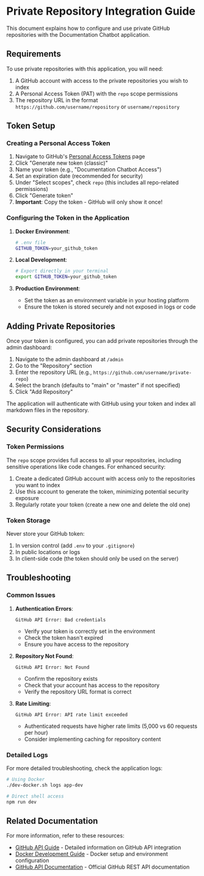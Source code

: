 # Private Repository Integration Guide

This document explains how to configure and use private GitHub repositories with the Documentation Chatbot application.

## Requirements

To use private repositories with this application, you will need:

1. A GitHub account with access to the private repositories you wish to index
2. A Personal Access Token (PAT) with the `repo` scope permissions
3. The repository URL in the format `https://github.com/username/repository` or `username/repository`

## Token Setup

### Creating a Personal Access Token

1. Navigate to GitHub's [Personal Access Tokens](https://github.com/settings/tokens) page
2. Click "Generate new token (classic)"
3. Name your token (e.g., "Documentation Chatbot Access")
4. Set an expiration date (recommended for security)
5. Under "Select scopes", check `repo` (this includes all repo-related permissions)
6. Click "Generate token"
7. **Important**: Copy the token - GitHub will only show it once!

### Configuring the Token in the Application

1. **Docker Environment**:
   ```bash
   # .env file
   GITHUB_TOKEN=your_github_token
   ```

2. **Local Development**:
   ```bash
   # Export directly in your terminal
   export GITHUB_TOKEN=your_github_token
   ```

3. **Production Environment**:
   - Set the token as an environment variable in your hosting platform
   - Ensure the token is stored securely and not exposed in logs or code

## Adding Private Repositories

Once your token is configured, you can add private repositories through the admin dashboard:

1. Navigate to the admin dashboard at `/admin`
2. Go to the "Repository" section
3. Enter the repository URL (e.g., `https://github.com/username/private-repo`)
4. Select the branch (defaults to "main" or "master" if not specified)
5. Click "Add Repository"

The application will authenticate with GitHub using your token and index all markdown files in the repository.

## Security Considerations

### Token Permissions

The `repo` scope provides full access to all your repositories, including sensitive operations like code changes. For enhanced security:

1. Create a dedicated GitHub account with access only to the repositories you want to index
2. Use this account to generate the token, minimizing potential security exposure
3. Regularly rotate your token (create a new one and delete the old one)

### Token Storage

Never store your GitHub token:

1. In version control (add `.env` to your `.gitignore`)
2. In public locations or logs
3. In client-side code (the token should only be used on the server)

## Troubleshooting

### Common Issues

1. **Authentication Errors**:
   ```
   GitHub API Error: Bad credentials
   ```
   - Verify your token is correctly set in the environment
   - Check the token hasn't expired
   - Ensure you have access to the repository

2. **Repository Not Found**:
   ```
   GitHub API Error: Not Found
   ```
   - Confirm the repository exists
   - Check that your account has access to the repository
   - Verify the repository URL format is correct

3. **Rate Limiting**:
   ```
   GitHub API Error: API rate limit exceeded
   ```
   - Authenticated requests have higher rate limits (5,000 vs 60 requests per hour)
   - Consider implementing caching for repository content

### Detailed Logs

For more detailed troubleshooting, check the application logs:

```bash
# Using Docker
./dev-docker.sh logs app-dev

# Direct shell access
npm run dev
```

## Related Documentation

For more information, refer to these resources:

- [GitHub API Guide](./GITHUB_API_GUIDE.md) - Detailed information on GitHub API integration
- [Docker Development Guide](../DOCKER_DEV_GUIDE.md) - Docker setup and environment configuration
- [GitHub API Documentation](https://docs.github.com/en/rest) - Official GitHub REST API documentation